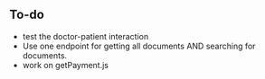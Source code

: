 ## To-do
- test the doctor-patient interaction 
- Use one endpoint for getting all documents AND searching for documents.
- work on getPayment.js
